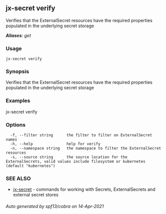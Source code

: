 ## jx-secret verify

Verifies that the ExternalSecret resources have the required properties populated in the underlying secret storage

***Aliases**: get*

### Usage

```
jx-secret verify
```

### Synopsis

Verifies that the ExternalSecret resources have the required properties populated in the underlying secret storage

### Examples

  jx-secret verify

### Options

```
  -f, --filter string      the filter to filter on ExternalSecret names
  -h, --help               help for verify
  -n, --namespace string   the namespace to filter the ExternalSecret resources
  -s, --source string      the source location for the ExternalSecrets, valid values include filesystem or kubernetes (default "kubernetes")
```

### SEE ALSO

* [jx-secret](jx-secret.md)	 - commands for working with Secrets, ExternalSecrets and external secret stores

###### Auto generated by spf13/cobra on 14-Apr-2021
